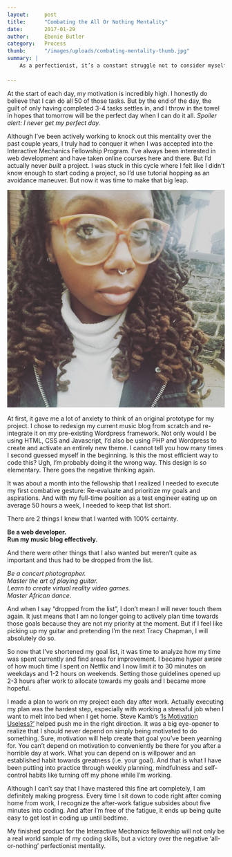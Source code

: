 ```yaml
---
layout:     post
title:      "Combating the All Or Nothing Mentality"
date:       2017-01-29
author:     Ebonie Butler
category:   Process
thumb:      "/images/uploads/combating-mentality-thumb.jpg"
summary: |
    As a perfectionist, it’s a constant struggle not to consider myself a failure if I don’t complete all 50 tasks I line up for the day.

---
```


At the start of each day, my motivation is incredibly high. I honestly do believe that I can do all 50 of those tasks. But by the end of the day, the guilt of only having completed 3-4 tasks settles in, and I throw in the towel in hopes that tomorrow will be the perfect day when I can do it all. *Spoiler alert: I never get my perfect day.*

Although I’ve been actively working to knock out this mentality over the past couple years, I truly had to conquer it when I was accepted into the Interactive Mechanics Fellowship Program. I’ve always been interested in web development and have taken online courses here and there. But I’d actually never *built* a project. I was stuck in this cycle where I felt like I didn’t know enough to start coding a project, so I’d use tutorial hopping as an avoidance maneuver. But now it was time to make that big leap. 

![Ebonie Butler - Combating the All Or Nothing Mentality](/images/uploads/combating-mentality-ebonie.jpg)

At first, it gave me a lot of anxiety to think of an original prototype for my project. I chose to redesign my current music blog from scratch and re-integrate it on my pre-existing Wordpress framework. Not only would I be using HTML, CSS and Javascript, I’d also be using PHP and Wordpress to create and activate an entirely new theme. I cannot tell you how many times I second guessed myself in the beginning. Is this the most efficient way to code this? Ugh, I’m probably doing it the wrong way. This design is so elementary. There goes the negative thinking again.

It was about a month into the fellowship that I realized I needed to execute my first combative gesture: Re-evaluate and prioritize my goals and aspirations. And with my full-time position as a test engineer eating up on average 50 hours a week, I needed to keep that list short.

There are 2 things I knew that I wanted with 100% certainty.

**Be a web developer. <br/>
Run my music blog effectively.**

And there were other things that I also wanted but weren’t quite as important and thus had to be dropped from the list.

*Be a concert photographer.<br/>
Master the art of playing guitar.<br/>
Learn to create virtual reality video games.<br/>
Master African dance.*

And when I say “dropped from the list”, I don’t mean I will never touch them again. It just means that I am no longer going to actively plan time towards those goals because they are not my priority at the moment. But if I feel like picking up my guitar and pretending I’m the next Tracy Chapman, I will absolutely do so.

So now that I’ve shortened my goal list, it was time to analyze how my time was spent currently and find areas for improvement. I became hyper aware of how much time I spent on Netflix and I now limit it to 30 minutes on weekdays and 1-2 hours on weekends. Setting those guidelines opened up 2-3 hours after work to allocate towards my goals and I became more hopeful.

I made a plan to work on my project each day after work. Actually executing my plan was the hardest step, especially with working a stressful job when I want to melt into bed when I get home. Steve Kamb’s [‘Is Motivation Useless?’](https://www.nerdfitness.com/blog/is-motivation-useless/) helped push me in the right direction. It was a big eye-opener to realize that I should never depend on simply being motivated to do something. Sure, motivation will help create that goal you’ve been yearning for. You can’t depend on motivation to conveniently be there for you after a horrible day at work. What you can depend on is willpower and an established habit towards greatness (i.e. your goal). And that is what I have been putting into practice through weekly planning, mindfulness and self-control habits like turning off my phone while I’m working. 

Although I can’t say that I have mastered this fine art completely, I am definitely making progress. Every time I sit down to code right after coming home from work, I recognize the after-work fatigue subsides about five minutes into coding. And after I’m free of the fatigue, it ends up being quite easy to get lost in coding up until bedtime. 

My finished product for the Interactive Mechanics fellowship will not only be a real world sample of my coding skills, but a victory over the negative ‘all-or-nothing’ perfectionist mentality.
